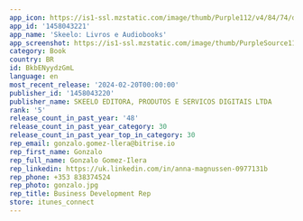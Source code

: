 ```yaml
---
app_icon: https://is1-ssl.mzstatic.com/image/thumb/Purple112/v4/84/74/d2/8474d2e0-ba43-eb91-a55f-5e94aac65aad/AppIcon-Release-0-0-1x_U007emarketing-0-7-0-85-220.png/1024x1024bb.png
app_id: '1458043221'
app_name: 'Skeelo: Livros e Audiobooks'
app_screenshot: https://is1-ssl.mzstatic.com/image/thumb/PurpleSource116/v4/41/0f/ed/410fede7-e7c2-b78f-1f05-5f877e86c1ca/951d15f3-8540-4031-9a31-5010cf249382_previews_iphone_pt_01.png/1242x2688bb.png
category: Book
country: BR
id: BkbENyydzGmL
language: en
most_recent_release: '2024-02-20T00:00:00'
publisher_id: '1458043220'
publisher_name: SKEELO EDITORA, PRODUTOS E SERVICOS DIGITAIS LTDA
rank: '5'
release_count_in_past_year: '48'
release_count_in_past_year_category: 30
release_count_in_past_year_top_in_category: 30
rep_email: gonzalo.gomez-llera@bitrise.io
rep_first_name: Gonzalo
rep_full_name: Gonzalo Gomez-Ilera
rep_linkedin: https://uk.linkedin.com/in/anna-magnussen-0977131b
rep_phone: +353 838374524
rep_photo: gonzalo.jpg
rep_title: Business Development Rep
store: itunes_connect
---
```

